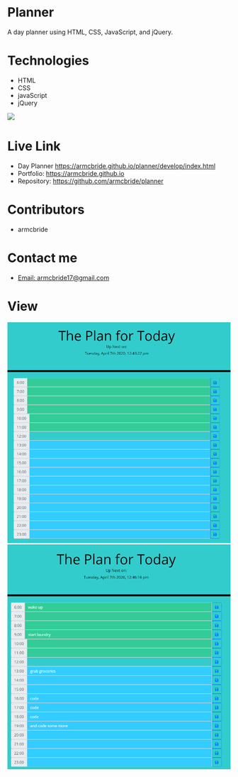 # Planner
A day planner using HTML, CSS, JavaScript, and jQuery.

# Technologies
- HTML
- CSS
- javaScript
- jQuery
<img src="https://camo.githubusercontent.com/98ceb55b96bf1d9b5bf9a6d04c09eaf2b2fa4839/68747470733a2f2f696d672e736869656c64732e696f2f62616467652f4c6963656e73652d4d49542d677265656e" data-canonical-src="https://img.shields.io/badge/License-MIT-green" style="max-width:100%;">  

# Live Link
- Day Planner <a href ="https://armcbride.github.io/planner/develop/index.html" target="_blank">https://armcbride.github.io/planner/develop/index.html</a>
- Portfolio: <a href = "https://armcbride.github.io" target = "_blank">https://armcbride.github.io</a>
- Repository: <a href = "https://github.com/armcbride/planner" target = "_blank">https://github.com/armcbride/planner</a>

# Contributors

- armcbride

# Contact me

- <a href="mailto:armcbride17@gmail.com">Email: armcbride17@gmail.com</a>  

# View

<img src= "./develop/screenshot.PNG">
<img src= "./develop/example-screenshot.PNG">